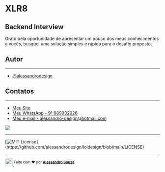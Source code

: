 # XLR8
## Backend Interview

Grato pela oportunidade de apresentar um pouco dos meus conhecimentos a vocês, busquei uma solução simples e rápida para o desafio proposto.

## Autor

---
- [@alessandrodesign](https://www.github.com/alessandrodesign)

## Contatos

---
- [Meu Site](https://www.alessandrodesign.com.br/portal)
- [Meu WhatsApp - 91 989932926](https://wa.me/5591989932926?text=Oi+Alessandro,+Nós+gostamos+do+seu+trabalho+queremos+contrata-lo.)
- [Meu e-mail - alessandro-design@hotmail.com](mailto:alessandro-design@hotmail.com?subject=[GitHub]Oi+Alessandro,+Nós+gostamos+do+seu+trabalho+queremos+contrata-lo.)

<a href="mailto:alessandro-design@hotmail.com?subject=[GitHub]Oi+Alessandro,+Nós+gostamos+do+seu+trabalho+queremos+contrata-lo."><img src="https://img.shields.io/badge/Microsoft_Outlook-0078D4?style=for-the-badge&logo=microsoft-outlook&logoColor=white"/></a>

---
[![MIT License](https://img.shields.io/apm/l/atomic-design-ui.svg?)](https://github.com/alessandrodesign/loldesign/blob/main/LICENSE)

---
<sub>
<a href="https://alessandrodesign.com.br/portal">
<img src="https://avatars.githubusercontent.com/u/17950612?v=4" width="25px;" alt=""/>
</a>
</sub>
<sup>
Feito com ❤️ por
<a href="https://alessandrodesign.com.br/portal"><b>Alessandro Souza</b></a>
</sup>
